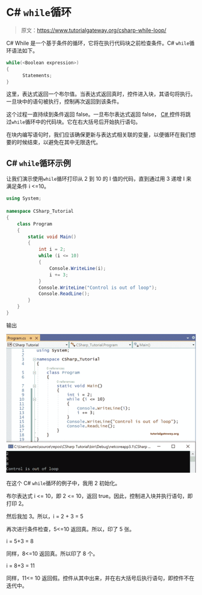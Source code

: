 # C# `while`循环

> 原文：<https://www.tutorialgateway.org/csharp-while-loop/>

C# While 是一个基于条件的循环，它将在执行代码块之前检查条件。C# `while`循环语法如下。

```cs
while(<Boolean expression>)
{
      Statements;
}
```

这里，表达式返回一个布尔值。当表达式返回真时，控件进入块，其语句将执行。一旦块中的语句被执行，控制再次返回到该条件。

这个过程一直持续到条件返回 false。一旦布尔表达式返回 false， [C# ](https://www.tutorialgateway.org/csharp-tutorial/) 控件将跳过`while`循环中的代码块。它在右大括号后开始执行语句。

在块内编写语句时，我们应该确保更新与表达式相关联的变量，以便循环在我们想要的时候结束，以避免在其中无限迭代。

## C# `while`循环示例

让我们演示使用`while`循环打印从 2 到 10 的 I 值的代码，直到通过用 3 递增 I 来满足条件 i <=10。

```cs
using System;

namespace CSharp_Tutorial
{
    class Program
    {
        static void Main()
        {
            int i = 2;
            while (i <= 10)
            {
                Console.WriteLine(i);
                i += 3;
            }
            Console.WriteLine("Control is out of loop");
            Console.ReadLine();
        }
    }
}
```

输出

![C# While Loop 1](img/a42cf6dbde277568761bceb39518ebc1.png)

在这个 C# `while`循环的例子中，我用 2 初始化。

布尔表达式 i <= 10，即 2 <= 10，返回 true。因此，控制进入块并执行语句，即打印 2。

然后我加 3。所以，i = 2 + 3 = 5

再次进行条件检查，5<=10 返回真。所以，印了 5 张。

i = 5+3 = 8

同样，8<=10 返回真。所以印了 8 个。

i = 8+3 = 11

同样，11<= 10 返回假。控件从其中出来，并在右大括号后执行语句，即控件不在迭代中。